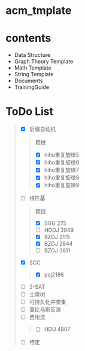 # acm_tmplate

# contents
- Data Structure
- Graph Theory Template
- Math Template
- String Template
- Documents
- TrainingGuide

# ToDo List

> + [x] 后缀自动机
> > 题目
> > + [x] hiho重复旋律5
> > + [x] hiho重复旋律6
> > + [x] hiho重复旋律7
> > + [x] hiho重复旋律8
> > + [x] hiho重复旋律9
> + [ ] 线性基
> > 题目
> > + [x] SGU 275
> > + [ ] HDOJ 3949
> > + [x] BZOJ 2115
> > + [x] BZOJ 2844
> > + [ ] BZOJ 3811
> + [x] SCC
> > + [x] poj2186
> + [ ] 2-SAT
> + [ ] 主席树
> + [ ] 可持久化并查集
> + [ ] 莫比乌斯反演
> + [ ] 费用流
> > + [ ] HDU 4807
> + [ ] 待定
